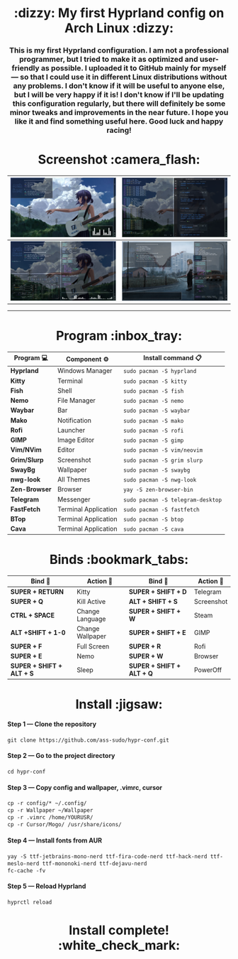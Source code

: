 <h1 align="center">:dizzy: My first Hyprland config on Arch Linux :dizzy:</h1>

<h3 align="center">This is my first Hyprland configuration. I am not a professional programmer, but I tried to make it as optimized and user-friendly as possible. I uploaded it to GitHub mainly for myself — so that I could use it in different Linux distributions without any problems. I don't know if it will be useful to anyone else, but I will be very happy if it is! I don't know if I'll be updating this configuration regularly, but there will definitely be some minor tweaks and improvements in the near future. I hope you like it and find something useful here. Good luck and happy racing!
</h3>




<h1 align="center">Screenshot :camera_flash:</h1>

| ![1](screenshot/1.png) | ![2](screenshot/2.png) |
|:------------------------:|:------------------------:|
| ![3](screenshot/3.png) | ![4](screenshot/4.png) |

____

<h1 align="center">Program :inbox_tray:</h1>

<div align="center">

| Program :computer: | Component :gear: | Install command  :clipboard:   |
|----------------|---------------------|-----------------------------------|
| **Hyprland**   | Windows Manager     | `sudo pacman -S hyprland`         |
| **Kitty**      | Terminal            | `sudo pacman -S kitty`            |
| **Fish**       | Shell               | `sudo pacman -S fish`             | 
| **Nemo**       | File Manager        | `sudo pacman -S nemo`             |
| **Waybar**     | Bar                 | `sudo pacman -S waybar`           |
| **Mako**       | Notification        | `sudo pacman -S mako`             |
| **Rofi**       | Launcher            | `sudo pacman -S rofi`             |
| **GIMP**       | Image Editor        | `sudo pacman -S gimp`             |
| **Vim/NVim**   | Editor              | `sudo pacman -S vim/neovim`       |
| **Grim/Slurp** | Screenshot          | `sudo pacman -S grim slurp`       |
| **SwayBg**     | Wallpaper           | `sudo pacman -S swaybg`           |
| **nwg-look**   | All Themes          | `sudo pacman -S nwg-look`         |
| **Zen-Browser**| Browser             | `yay -S zen-browser-bin`          |
| **Telegram**   | Messenger           | `sudo pacman -S telegram-desktop` |
| **FastFetch**  | Terminal Application| `sudo pacman -S fastfetch`        |
| **BTop**       | Terminal Application| `sudo pacman -S btop`             |
| **Cava**       | Terminal Application| `sudo pacman -S cava`             |

</div>

<h1 align="center">Binds :bookmark_tabs:</h1>

<div align="center">

| Bind :rocket:                | Action :card_index: | Bind :rocket:             | Action :card_index: |
|------------------------------|-------------------|-----------------------------|--------------------|
| **SUPER + RETURN**           | Kitty             | **SUPER + SHIFT + D**       | Telegram           |
| **SUPER + Q**                | Kill Active       | **ALT + SHIFT + S**         | Screenshot         |
| **CTRL + SPACE**             | Change Language   | **SUPER + SHIFT + W**       | Steam              |
| **ALT +SHIFT + 1-0**         | Change Wallpaper  | **SUPER + SHIFT + E**       | GIMP               |
| **SUPER + F**                | Full Screen       | **SUPER + R**               | Rofi               |
| **SUPER + E**                | Nemo              | **SUPER + W**               | Browser            |
| **SUPER + SHIFT + ALT + S**  | Sleep             | **SUPER + SHIFT + ALT + Q** | PowerOff           |

</div>

<h1 align="center">Install :jigsaw:</h1>


#### Step 1 — Clone the repository
```
git clone https://github.com/ass-sudo/hypr-conf.git
```

#### Step 2 — Go to the project directory
```
cd hypr-conf
```

#### Step 3 — Copy config and wallpaper, .vimrc, cursor
```
cp -r config/* ~/.config/
cp -r Wallpaper ~/Wallpaper
cp -r .vimrc /home/YOURUSR/
cp -r Cursor/Mogo/ /usr/share/icons/
```

#### Step 4 — Install fonts from AUR
```
yay -S ttf-jetbrains-mono-nerd ttf-fira-code-nerd ttf-hack-nerd ttf-meslo-nerd ttf-mononoki-nerd ttf-dejavu-nerd
fc-cache -fv
```

#### Step 5 — Reload Hyprland
```
hyprctl reload
```
<h1 align="center">Install complete! :white_check_mark:</h1>
